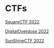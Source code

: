 # CTFs
[SquareCTF 2022](SquareCTF2022/)

[DigitalOverdose 2022](DigitalOverdose2022/)

[SunShineCTF 2022](SunShineCTF2022/)
 
